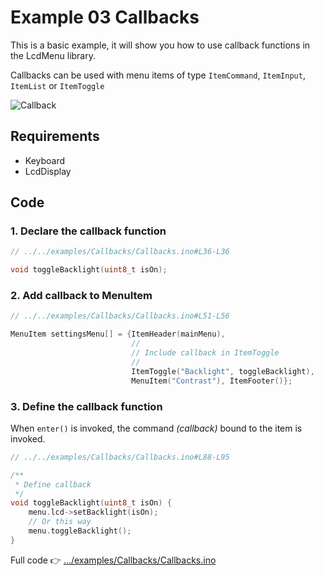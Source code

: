 # Example 03 Callbacks

This is a basic example, it will show you how to use callback functions in the LcdMenu library.

Callbacks can be used with menu items of type `ItemCommand`, `ItemInput`, `ItemList` or `ItemToggle`

![Callback](https://i.imgur.com/1CUPScl.gif)

## Requirements

- Keyboard
- LcdDisplay

## Code

### 1. Declare the callback function

```cpp
// ../../examples/Callbacks/Callbacks.ino#L36-L36

void toggleBacklight(uint8_t isOn);
```

### 2. Add callback to MenuItem

```cpp
// ../../examples/Callbacks/Callbacks.ino#L51-L56

MenuItem settingsMenu[] = {ItemHeader(mainMenu),
                           //
                           // Include callback in ItemToggle
                           //
                           ItemToggle("Backlight", toggleBacklight),
                           MenuItem("Contrast"), ItemFooter()};
```

### 3. Define the callback function

When `enter()` is invoked, the command _(callback)_ bound to the item is invoked.

```cpp
// ../../examples/Callbacks/Callbacks.ino#L88-L95

/**
 * Define callback
 */
void toggleBacklight(uint8_t isOn) {
    menu.lcd->setBacklight(isOn);
    // Or this way
    menu.toggleBacklight();
}
```

Full code 👉 [.../examples/Callbacks/Callbacks.ino](https://github.com/forntoh/LcdMenu/tree/master/examples/Callbacks/Callbacks.ino)
